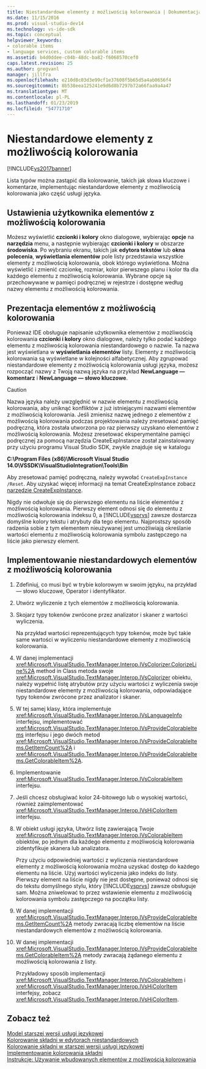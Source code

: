 ```yaml
---
title: Niestandardowe elementy z możliwością kolorowania | Dokumentacja firmy Microsoft
ms.date: 11/15/2016
ms.prod: visual-studio-dev14
ms.technology: vs-ide-sdk
ms.topic: conceptual
helpviewer_keywords:
- colorable items
- language services, custom colorable items
ms.assetid: b4d0ddee-c04b-48dc-ba82-f6068570cef0
caps.latest.revision: 25
ms.author: gregvanl
manager: jillfra
ms.openlocfilehash: e210d8c03d3e99cf1e37608f5b65d5a4ab0656f4
ms.sourcegitcommit: 8b538eea125241e9d6d8b7297b72a66faa9a4a47
ms.translationtype: MT
ms.contentlocale: pl-PL
ms.lasthandoff: 01/23/2019
ms.locfileid: "54771710"
---
```

# <a name="custom-colorable-items"></a>Niestandardowe elementy z możliwością kolorowania
[!INCLUDE[vs2017banner](../../includes/vs2017banner.md)]

Lista typów można zastąpić dla kolorowanie, takich jak słowa kluczowe i komentarze, implementując niestandardowe elementy z możliwością kolorowania jako część usługi języka.  
  
## <a name="user-settings-of-colorable-items"></a>Ustawienia użytkownika elementów z możliwością kolorowania  
 Możesz wyświetlić **czcionki i kolory** okno dialogowe, wybierając **opcje** na **narzędzia** menu, a następnie wybierając **czcionki i kolory** w obszarze **środowiska**. Po wybraniu ekranu, takich jak **edytora tekstów** lub **okna polecenia**, **wyświetlania elementów** pole listy przedstawia wszystkie elementy z możliwością kolorowania, obok którego wyświetlona. Można wyświetlić i zmienić czcionkę, rozmiar, kolor pierwszego planu i kolor tła dla każdego elementu z możliwością kolorowania. Wybrane opcje są przechowywane w pamięci podręcznej w rejestrze i dostępne według nazwy elementu z możliwością kolorowania.  
  
## <a name="presentation-of-colorable-items"></a>Prezentacja elementów z możliwością kolorowania  
 Ponieważ IDE obsługuje napisanie użytkownika elementów z możliwością kolorowania **czcionki i kolory** okno dialogowe, należy tylko podać każdego elementu z możliwością kolorowania niestandardowego o nazwie. Ta nazwa jest wyświetlana w **wyświetlania elementów** listy. Elementy z możliwością kolorowania są wyświetlane w kolejności alfabetycznej. Aby zgrupować niestandardowe elementy z możliwością kolorowania usługi języka, możesz rozpocząć nazwy z Twoją nazwą języka na przykład **NewLanguage — komentarz** i **NewLanguage — słowo kluczowe**.  
  
> [!CAUTION]
>  Nazwa języka należy uwzględnić w nazwie elementu z możliwością kolorowania, aby uniknąć konfliktów z już istniejącymi nazwami elementów z możliwością kolorowania. Jeśli zmienisz nazwę jednego z elementów z możliwością kolorowania podczas projektowania należy zresetować pamięć podręczną, która została utworzona po raz pierwszy uzyskano elementów z możliwością kolorowania. Możesz zresetować eksperymentalne pamięci podręcznej za pomocą narzędzia CreateExpInstance został zainstalowany przy użyciu programu Visual Studio SDK, zwykle znajduje się w katalogu  
>   
>  **C:\Program Files (x86)\Microsoft Visual Studio 14.0\VSSDK\VisualStudioIntegration\Tools\Bin**  
>   
>  Aby zresetować pamięć podręczną, należy wywołać `CreateExpInstance /Reset`. Aby uzyskać więcej informacji na temat CreateExpInstance zobacz [narzędzie CreateExpInstance](../../extensibility/internals/createexpinstance-utility.md).  
  
 Nigdy nie odwołuje się do pierwszego elementu na liście elementów z możliwością kolorowania. Pierwszy element odnosi się do elementu z możliwością kolorowania indeksu 0, a [!INCLUDE[vsprvs](../../includes/vsprvs-md.md)] zawsze dostarcza domyślne kolory tekstu i atrybuty dla tego elementu. Najprostszy sposób radzenia sobie z tym elementem nieużywanej jest umożliwiają określanie wartości elementu z możliwością kolorowania symbolu zastępczego na liście jako pierwszy element.  
  
## <a name="implementing-custom-colorable-items"></a>Implementowanie niestandardowych elementów z możliwością kolorowania  
  
1. Zdefiniuj, co musi być w trybie kolorowym w swoim języku, na przykład — słowo kluczowe, Operator i identyfikator.  
  
2. Utwórz wyliczenie z tych elementów z możliwością kolorowania.  
  
3. Skojarz typy tokenów zwrócone przez analizator i skaner z wartości wyliczenia.  
  
    Na przykład wartości reprezentujących typy tokenów, może być takie same wartości w wyliczeniu niestandardowe elementy z możliwością kolorowania.  
  
4. W danej implementacji <xref:Microsoft.VisualStudio.TextManager.Interop.IVsColorizer.ColorizeLine%2A> method in Class metoda swoje <xref:Microsoft.VisualStudio.TextManager.Interop.IVsColorizer> obiektu, należy wypełnić listę atrybutów przy użyciu wartości z wyliczenia swoje niestandardowe elementy z możliwością kolorowania, odpowiadające typy tokenów zwrócone przez analizator i skaner.  
  
5. W tej samej klasy, która implementuje <xref:Microsoft.VisualStudio.TextManager.Interop.IVsLanguageInfo> interfejsu, implementować <xref:Microsoft.VisualStudio.TextManager.Interop.IVsProvideColorableItems> interfejsu i jego dwóch metod <xref:Microsoft.VisualStudio.TextManager.Interop.IVsProvideColorableItems.GetItemCount%2A> i <xref:Microsoft.VisualStudio.TextManager.Interop.IVsProvideColorableItems.GetColorableItem%2A>.  
  
6. Implementowanie <xref:Microsoft.VisualStudio.TextManager.Interop.IVsColorableItem> interfejsu.  
  
7. Jeśli chcesz obsługiwać kolor 24-bitowego lub o wysokiej wartości, również zaimplementować <xref:Microsoft.VisualStudio.TextManager.Interop.IVsHiColorItem> interfejsu.  
  
8. W obiekt usługi języka, Utwórz listę zawierającą Twoje <xref:Microsoft.VisualStudio.TextManager.Interop.IVsColorableItem> obiektów, po jednym dla każdego elementu z możliwością kolorowania zidentyfikuje skanera lub analizatora.  
  
    Przy użyciu odpowiedniej wartości z wyliczenia niestandardowe elementy z możliwością kolorowania można uzyskać dostęp do każdego elementu na liście. Użyj wartości wyliczenia jako indeks do listy. Pierwszy element na liście nigdy nie jest dostępne, ponieważ odnosi się do tekstu domyślnego stylu, który [!INCLUDE[vsprvs](../../includes/vsprvs-md.md)] zawsze obsługuje sam. Można zniwelować to przez wstawienie elementu z możliwością kolorowania symbolu zastępczego na początku listy.  
  
9. W danej implementacji <xref:Microsoft.VisualStudio.TextManager.Interop.IVsProvideColorableItems.GetItemCount%2A> metody zwracają liczbę elementów na liście niestandardowych elementów z możliwością kolorowania.  
  
10. W danej implementacji <xref:Microsoft.VisualStudio.TextManager.Interop.IVsProvideColorableItems.GetColorableItem%2A> metody zwracają żądanego elementu z możliwością kolorowania z listy.  
  
    Przykładowy sposób implementacji <xref:Microsoft.VisualStudio.TextManager.Interop.IVsColorableItem> i <xref:Microsoft.VisualStudio.TextManager.Interop.IVsHiColorItem> interfejsy, zobacz <xref:Microsoft.VisualStudio.TextManager.Interop.IVsHiColorItem>.  
  
## <a name="see-also"></a>Zobacz też  
 [Model starszej wersji usługi językowej](../../extensibility/internals/model-of-a-legacy-language-service.md)   
 [Kolorowanie składni w edytorach niestandardowych](../../extensibility/syntax-coloring-in-custom-editors.md)   
 [Kolorowanie składni w starszej wersji usługi językowej](../../extensibility/internals/syntax-coloring-in-a-legacy-language-service.md)   
 [Implementowanie kolorowania składni](../../extensibility/internals/implementing-syntax-coloring.md)   
 [Instrukcje: Używanie wbudowanych elementów z możliwością kolorowania](../../extensibility/internals/how-to-use-built-in-colorable-items.md)
